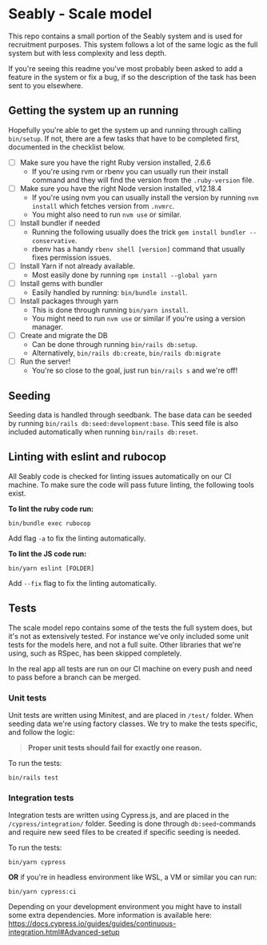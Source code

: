 # Seably - Scale model
This repo contains a small portion of the Seably system and is used for recruitment purposes.
This system follows a lot of the same logic as the full system but with less complexity and less depth.

If you're seeing this readme you've most probably been asked to add a feature in the system or fix a bug, if so the description of the task has been sent to you elsewhere.

## Getting the system up an running
Hopefully you're able to get the system up and running through calling `bin/setup`.
If not, there are a few tasks that have to be completed first, documented in the checklist below.

- [ ] Make sure you have the right Ruby version installed, 2.6.6
  * If you're using rvm or rbenv you can usually run their install command and they will find the version from the `.ruby-version` file.
- [ ] Make sure you have the right Node version installed, v12.18.4
  * If you're using nvm you can usually install the version by running `nvm install` which fetches version from `.nvmrc`.
  * You might also need to run `nvm use` or similar.
- [ ] Install bundler if needed
  * Running the following usually does the trick `gem install bundler --conservative`.
  * rbenv has a handy `rbenv shell [version]` command that usually fixes permission issues.
- [ ] Install Yarn if not already available.
  * Most easily done by running `npm install --global yarn`
- [ ] Install gems with bundler
  * Easily handled by running: `bin/bundle install`.
- [ ] Install packages through yarn
  * This is done through running `bin/yarn install`.
  * You might need to run `nvm use` or similar if you're using a version manager.
- [ ] Create and migrate the DB
  * Can be done through running `bin/rails db:setup`.
  * Alternatively, `bin/rails db:create`, `bin/rails db:migrate`
- [ ] Run the server!
  * You're so close to the goal, just run `bin/rails s` and we're off!

## Seeding
Seeding data is handled through seedbank.
The base data can be seeded by running `bin/rails db:seed:development:base`.
This seed file is also included automatically when running `bin/rails db:reset`.

## Linting with eslint and rubocop
All Seably code is checked for linting issues automatically on our CI machine.
To make sure the code will pass future linting, the following tools exist.

**To lint the ruby code run:**
```
bin/bundle exec rubocop
```
Add flag `-a` to fix the linting automatically.

**To lint the JS code run:**
```
bin/yarn eslint [FOLDER]
```
Add `--fix` flag to fix the linting automatically.

## Tests
The scale model repo contains some of the tests the full system does, but it's not as extensively tested. For instance we've only included some unit tests for the models here, and not a full suite. Other libraries that we're using, such as RSpec, has been skipped completely.

In the real app all tests are run on our CI machine on every push and need to pass before a branch can be merged.

### Unit tests
Unit tests are written using Minitest, and are placed in `/test/` folder.
When seeding data we're using factory classes.
We try to make the tests specific, and follow the logic:
> **Proper unit tests should fail for exactly one reason.**

To run the tests:
```
bin/rails test
```

### Integration tests
Integration tests are written using Cypress.js, and are placed in the `/cypress/integration/` folder.
Seeding is done through `db:seed`-commands and require new seed files to be created if specific seeding is needed.

To run the tests:
```
bin/yarn cypress
```

**OR** if you're in headless environment like WSL, a VM or similar you can run:
```
bin/yarn cypress:ci
```
Depending on your development environment you might have to install some extra dependencies. More information is available here: https://docs.cypress.io/guides/guides/continuous-integration.html#Advanced-setup
